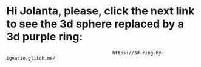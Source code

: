 # Hi Jolanta, please, click the next link to see the 3d sphere replaced by a 3d purple ring:

                                           https://3d-ring-by-ignacio.glitch.me/
